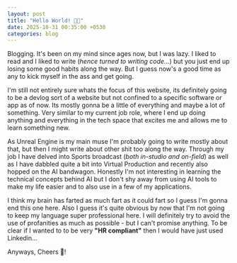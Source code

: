 ```yaml
---
layout: post
title: "Hello World! 👨‍💻"
date: 2025-10-31 00:35:00 +0530
categories: blog
---
```


Blogging. It's been on my mind since ages now, but I was lazy. I liked to read and I liked to write (_hence turned to writing code..._) but you just end up losing some good habits along the way. But I guess now's a good time as any to kick myself in the ass and get going.

I'm still not entirely sure whats the focus of this website, its definitely going to be a devlog sort of a website but not confined to a specific software or app as of now. Its mostly gonna be a little of everything and maybe a lot of something. Very similar to my current job role, where I end up doing anything and everything in the tech space that excites me and allows me to learn something new.

As Unreal Engine is my main muse I'm probably going to write mostly about that, but then I might write about other shit too along the way. Through my job I have delved into Sports broadcast (_both in-studio and on-field_) as well as I have dabbled quite a bit into Virtual Production and recently also hopped on the AI bandwagon. Honestly I'm not interesting in learning the technical concepts behind AI but I don't shy away from using AI tools to make my life easier and to also use in a few of my applications.

I think my brain has farted as much fart as it could fart so I guess I'm gonna end this one here. Also I guess it's quite obvious by now that I'm not going to keep my language super professional here. I will definitely try to avoid the use of profanities as much as possible - but I can't promise anything. To be clear if I wanted to to be very **"HR compliant"** then I would have just used Linkedin...

Anyways, Cheers 🍻!
